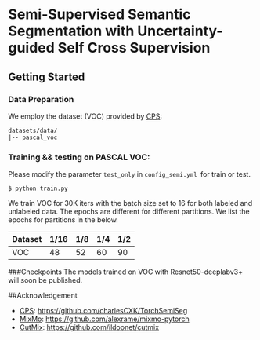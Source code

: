 # Semi-Supervised Semantic Segmentation with Uncertainty-guided Self Cross Supervision

## Getting Started

### Data Preparation 

We employ the dataset (VOC) provided by [CPS](https://github.com/charlesCXK/TorchSemiSeg):
```
datasets/data/
|-- pascal_voc
```

### Training && testing on PASCAL VOC:
Please modify the parameter ```test_only``` in ```config_semi.yml ```for train or test.

```shell
$ python train.py
```

We train VOC for 30K iters with the batch size set to 16 for both labeled and unlabeled data. The epochs are different for different partitions.
We list the epochs for partitions in the below.

| Dataset    | 1/16 | 1/8  | 1/4  | 1/2  |
| ---------- | ---- | ---- | ---- | ---- |
| VOC        | 48   | 52   | 60   | 90   |


###Checkpoints
The models trained on VOC with Resnet50-deeplabv3+ will soon be published.


##Acknowledgement
* [CPS](https://openaccess.thecvf.com/content/CVPR2021/papers/Chen_Semi-Supervised_Semantic_Segmentation_With_Cross_Pseudo_Supervision_CVPR_2021_paper.pdf): https://github.com/charlesCXK/TorchSemiSeg
* [MixMo](https://arxiv.org/abs/2010.06610): https://github.com/alexrame/mixmo-pytorch
* [CutMix](https://arxiv.org/abs/1905.04899): https://github.com/ildoonet/cutmix